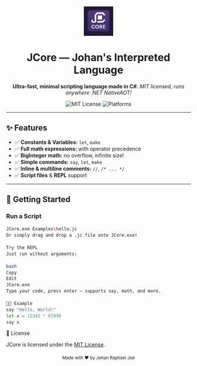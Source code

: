 <p align="center">
  <img src="logo.png" alt="JCore Logo" height="80"/>
</p>

<h1 align="center">JCore — Johan's Interpreted Language</h1>

<p align="center">
  <b>Ultra-fast, minimal scripting language made in C#.</b>  
  <i>MIT licensed, runs anywhere .NET NativeAOT!</i>
</p>

<p align="center">
  <img src="https://img.shields.io/badge/license-MIT-green" alt="MIT License"/>
  <img src="https://img.shields.io/badge/platform-Windows%20%7C%20Linux%20%7C%20macOS-blue" alt="Platforms"/>
</p>

---

## ✨ Features

- ✅ **Constants & Variables:** `let`, `make`
- ✅ **Full math expressions:** with operator precedence
- ✅ **BigInteger math:** no overflow, infinite size!
- ✅ **Simple commands:** `say`, `let`, `make`
- ✅ **Inline & multiline comments:** `//`, `/* ... */`
- ✅ **Script files** & **REPL** support

---

## 🚀 Getting Started

### Run a Script

```bash
JCore.exe Examples\hello.jc
Or simply drag and drop a .jc file onto JCore.exe!

Try the REPL
Just run without arguments:

bash
Copy
Edit
JCore.exe
Type your code, press enter — supports say, math, and more.

🧑‍💻 Example
say "Hello, World!"
let x = 12345 * 67890
say x

```
📄 License

JCore is licensed under the [MIT License](LICENSE).

<p align="center"><sub>Made with ❤️ by Johan Raphael Joe</sub></p>
